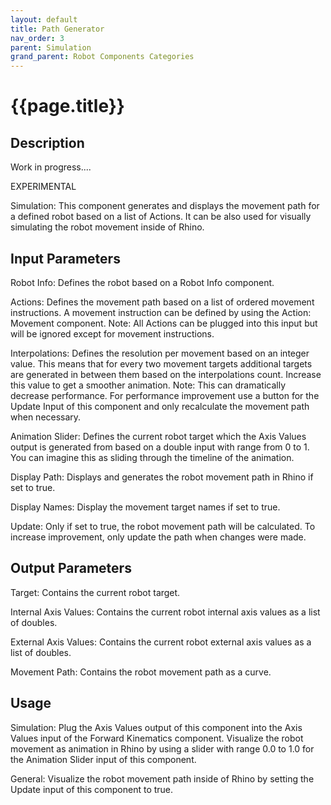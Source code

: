 ```yaml
---
layout: default
title: Path Generator
nav_order: 3
parent: Simulation
grand_parent: Robot Components Categories
---
```


# **{{page.title}}**

## **Description**

Work in progress....

EXPERIMENTAL

Simulation: This component generates and displays the movement path for a defined robot based on a list of Actions. It can be also used for visually simulating the robot movement inside of Rhino.

## **Input Parameters**

Robot Info: Defines the robot based on a Robot Info component.

Actions: Defines the movement path based on a list of ordered movement instructions. A movement instruction can be defined by using the Action: Movement component. Note: All Actions can be plugged into this input but will be ignored except for movement instructions.

Interpolations: Defines the resolution per movement based on an integer value. This means that for every two movement targets additional targets are generated in between them based on the interpolations count. Increase this value to get a smoother animation. Note: This can dramatically decrease performance. For performance improvement use a button for the Update Input of this component and only recalculate the movement path when necessary.

Animation Slider: Defines the current robot target which the Axis Values output is generated from based on a double input with range from 0 to 1. You can imagine this as sliding through the timeline of the animation.

Display Path: Displays and generates the robot movement path in Rhino if set to true.

Display Names: Display the movement target names if set to true.

Update: Only if set to true, the robot movement path will be calculated. To increase improvement, only update the path when changes were made.

## **Output Parameters**

Target: Contains the current robot target.

Internal Axis Values: Contains the current robot internal axis values as a list of doubles.

External Axis Values: Contains the current robot external axis values as a list of doubles.

Movement Path: Contains the robot movement path as a curve.

## **Usage**

Simulation: Plug the Axis Values output of this component into the Axis Values input of the Forward Kinematics component. Visualize the robot movement as animation in Rhino by using a slider with range 0.0 to 1.0 for the Animation Slider input of this component.

General: Visualize the robot movement path inside of Rhino by setting the Update input of this component to true.

